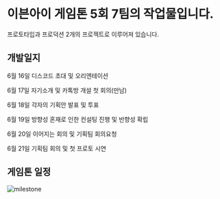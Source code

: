 # 이븐아이 게임톤 5회 7팀의 작업물입니다.
프로토타입과 프로덕션 2개의 프로젝트로 이루어져 있습니다.

## 개발일지

6월 16일 디스코드 초대 및 오리엔테이션

6월 17일 자기소개 및 카톡방 개설 첫 회의(만남)

6월 18일 각자의 기획안 발표 및 투표

6월 19일 방향성 혼재로 인한 컨설팅 진행 및 반향성 확립

6월 20일 이어지는 회의 및 기획팀 회의요청

6월 21일 기획팀 회의 및 첫 프로토 시연


## 게임톤 일정

![milestone](@gamethon/schedule.png)
